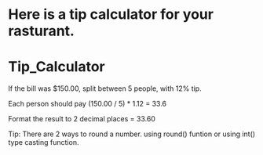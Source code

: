 # Here is a tip calculator for your rasturant.
# Tip_Calculator
If the bill was $150.00, split between 5 people, with 12% tip.

Each person should pay (150.00 / 5) * 1.12 = 33.6

Format the result to 2 decimal places = 33.60

Tip: There are 2 ways to round a number.
using round() funtion or using int() type casting function.
